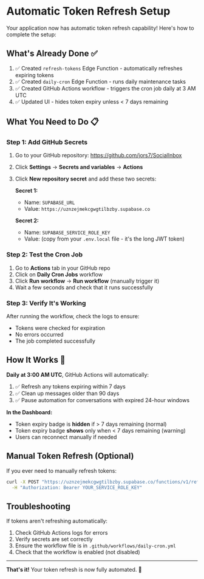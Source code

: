 # Automatic Token Refresh Setup

Your application now has automatic token refresh capability! Here's how to complete the setup:

## What's Already Done ✅

1. ✅ Created `refresh-tokens` Edge Function - automatically refreshes expiring tokens
2. ✅ Created `daily-cron` Edge Function - runs daily maintenance tasks
3. ✅ Created GitHub Actions workflow - triggers the cron job daily at 3 AM UTC
4. ✅ Updated UI - hides token expiry unless < 7 days remaining

## What You Need to Do 📋

### Step 1: Add GitHub Secrets

1. Go to your GitHub repository: https://github.com/jors7/SocialInbox
2. Click **Settings** → **Secrets and variables** → **Actions**
3. Click **New repository secret** and add these two secrets:

   **Secret 1:**
   - Name: `SUPABASE_URL`
   - Value: `https://uznzejmekcgwgtilbzby.supabase.co`

   **Secret 2:**
   - Name: `SUPABASE_SERVICE_ROLE_KEY`
   - Value: (copy from your `.env.local` file - it's the long JWT token)

### Step 2: Test the Cron Job

1. Go to **Actions** tab in your GitHub repo
2. Click on **Daily Cron Jobs** workflow
3. Click **Run workflow** → **Run workflow** (manually trigger it)
4. Wait a few seconds and check that it runs successfully

### Step 3: Verify It's Working

After running the workflow, check the logs to ensure:
- Tokens were checked for expiration
- No errors occurred
- The job completed successfully

## How It Works 🔄

**Daily at 3:00 AM UTC**, GitHub Actions will automatically:
1. ✅ Refresh any tokens expiring within 7 days
2. ✅ Clean up messages older than 90 days
3. ✅ Pause automation for conversations with expired 24-hour windows

**In the Dashboard:**
- Token expiry badge is **hidden** if > 7 days remaining (normal)
- Token expiry badge **shows** only when < 7 days remaining (warning)
- Users can reconnect manually if needed

## Manual Token Refresh (Optional)

If you ever need to manually refresh tokens:

```bash
curl -X POST "https://uznzejmekcgwgtilbzby.supabase.co/functions/v1/refresh-tokens" \
  -H "Authorization: Bearer YOUR_SERVICE_ROLE_KEY"
```

## Troubleshooting

If tokens aren't refreshing automatically:
1. Check GitHub Actions logs for errors
2. Verify secrets are set correctly
3. Ensure the workflow file is in `.github/workflows/daily-cron.yml`
4. Check that the workflow is enabled (not disabled)

---

**That's it!** Your token refresh is now fully automated. 🎉
